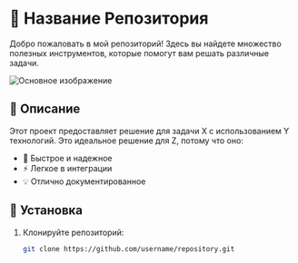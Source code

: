 # 🌟 Название Репозитория

Добро пожаловать в мой репозиторий! Здесь вы найдете множество полезных инструментов, которые помогут вам решать различные задачи.

![Основное изображение](https://i.ibb.co/ZRgfh9jj/IMG-6773-2.png)
  <!-- картинка-блок -->

## 🚀 Описание

Этот проект предоставляет решение для задачи X с использованием Y технологий. Это идеальное решение для Z, потому что оно:

- 🚀 Быстрое и надежное
- ⚡ Легкое в интеграции
- 💡 Отлично документированное

## 📂 Установка

1. Клонируйте репозиторий:
   ```bash
   git clone https://github.com/username/repository.git
